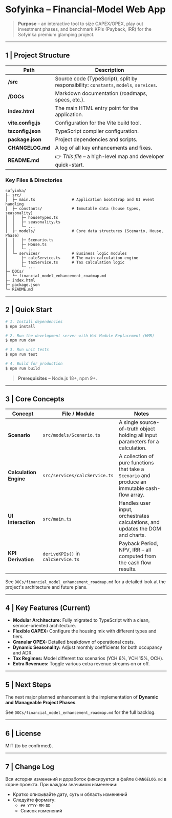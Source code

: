 # Sofyinka – Financial‑Model Web App

> **Purpose** – an interactive tool to size CAPEX/OPEX, play out investment phases, and benchmark KPIs (Payback, IRR) for the Sofyinka premium glamping project.

---

## 1 | Project Structure

| Path | Description |
|---|---|
| **/src** | Source code (TypeScript), split by responsibility: `constants`, `models`, `services`. |
| **/DOCs** | Markdown documentation (roadmaps, specs, etc.). |
| **index.html** | The main HTML entry point for the application. |
| **vite.config.js** | Configuration for the Vite build tool. |
| **tsconfig.json** | TypeScript compiler configuration. |
| **package.json** | Project dependencies and scripts. |
| **CHANGELOG.md** | A log of all key enhancements and fixes. |
| **README.md** | 👉 *This file* – a high-level map and developer quick-start. |

### Key Files & Directories

```text
sofyinka/
├─ src/
│  ├─ main.ts                # Application bootstrap and UI event handling
│  ├─ constants/             # Immutable data (house types, seasonality)
│  │   ├─ houseTypes.ts
│  │   ├─ seasonality.ts
│  │   └─ ...
│  ├─ models/                # Core data structures (Scenario, House, Phase)
│  │   ├─ Scenario.ts
│  │   ├─ House.ts
│  │   └─ ...
│  └─ services/              # Business logic modules
│      ├─ calcService.ts     # The main calculation engine
│      ├─ taxService.ts      # Tax calculation logic
│      └─ ...
├─ DOCs/
│  └─ financial_model_enhancement_roadmap.md
├─ index.html
├─ package.json
└─ README.md
```

---

## 2 | Quick Start

```bash
# 1. Install dependencies
$ npm install

# 2. Run the development server with Hot Module Replacement (HMR)
$ npm run dev

# 3. Run unit tests
$ npm run test

# 4. Build for production
$ npm run build
```

> **Prerequisites** – Node.js 18+, npm 9+.

---

## 3 | Core Concepts

| Concept | File / Module | Notes |
|---|---|---|
| **Scenario** | `src/models/Scenario.ts` | A single source-of-truth object holding all input parameters for a calculation. |
| **Calculation Engine** | `src/services/calcService.ts` | A collection of pure functions that take a `Scenario` and produce an immutable cash-flow array. |
| **UI Interaction** | `src/main.ts` | Handles user input, orchestrates calculations, and updates the DOM and charts. |
| **KPI Derivation** | `deriveKPIs()` in `calcService.ts` | Payback Period, NPV, IRR – all computed from the cash flow results. |

See `DOCs/financial_model_enhancement_roadmap.md` for a detailed look at the project's architecture and future plans.

---

## 4 | Key Features (Current)

- **Modular Architecture:** Fully migrated to TypeScript with a clean, service-oriented architecture.
- **Flexible CAPEX:** Configure the housing mix with different types and tiers.
- **Granular OPEX:** Detailed breakdown of operational costs.
- **Dynamic Seasonality:** Adjust monthly coefficients for both occupancy and ADR.
- **Tax Regimes:** Model different tax scenarios (УСН 6%, УСН 15%, ОСН).
- **Extra Revenues:** Toggle various extra revenue streams on or off.

---

## 5 | Next Steps

The next major planned enhancement is the implementation of **Dynamic and Manageable Project Phases**.

See `DOCs/financial_model_enhancement_roadmap.md` for the full backlog.

---

## 6 | License

MIT (to be confirmed).

---

## 7 | Change Log

Вся история изменений и доработок фиксируется в файле `CHANGELOG.md` в корне проекта. При каждом значимом изменении:
- Кратко описывайте дату, суть и область изменений
- Следуйте формату:
  - `## YYYY-MM-DD`
  - Список изменений

